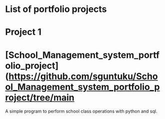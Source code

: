 # List of portfolio projects

# Project 1
# [School_Management_system_portfolio_project](https://github.com/sguntuku/School_Management_system_portfolio_project/tree/main
  A simple program to perform school class operations with python and sql.
